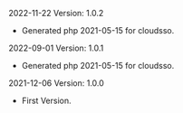 2022-11-22 Version: 1.0.2
- Generated php 2021-05-15 for cloudsso.

2022-09-01 Version: 1.0.1
- Generated php 2021-05-15 for cloudsso.

2021-12-06 Version: 1.0.0
- First Version.

